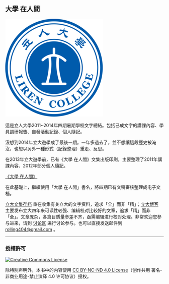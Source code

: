 ## 大學 在人間

![logo](jpg/logo.png)

這是立人大學2011~2014年四期暑期學校文字總結。包括已成文字的講課內容、學員調研報告、自發活動記錄、個人隨記。

沒想到2014年立大遊學成了最後一期。一年多過去了，並不想讓這段歷史被淹沒，也想以另外一種形式（記錄整理）重走、反思。

在2013年立大遊學前，已有《大學 在人間》文集出版印刷，主要整理了2011年講課內容、2012年部分個人隨記。

[《大學 在人間》](https://github.com/LirenCollege/LRC/releases)

在此基礎上，繼續使用「大學 在人間」書名，將四期已有文稿審核整理成电子文档。

[立大文集存档](https://lrc.gitbooks.io/lrc/content/) 重在收集有关立大的文字资料，追求「全」而非「精」；[立大博客](https://lirencollege.github.io) 主要发布立大四年来可读性较强、编辑校对比较好的文章，追求「精」而非「全」。文章庞杂，各篇目质量参差不齐，亟需编辑进行校对处理。非常欢迎您参与进来，请到 [讨论区](https://github.com/LirenCollege/LirenCollege.github.io/issues) 进行讨论参与。也可以直接发送邮件到<a href="mailto:rolling404@gmail.com"> rolling404@gmail.com </a>。

***

### 授權許可

<a rel="license" href="http://creativecommons.org/licenses/by-nc-nd/4.0/"><img alt="Creative Commons License" style="border-width:0" src="https://i.creativecommons.org/l/by-nc-nd/4.0/88x31.png" /></a>

除特别声明外，本书中的内容使用 [CC BY-NC-ND 4.0 License](https://creativecommons.org/licenses/by-nc-nd/4.0/)（创作共用 署名-非商业用途-禁止演绎 4.0 许可协议）授权。
